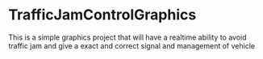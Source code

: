 # TrafficJamControlGraphics
This is a simple graphics project that will have a realtime ability to avoid traffic jam and give a exact and correct signal and management of vehicle
